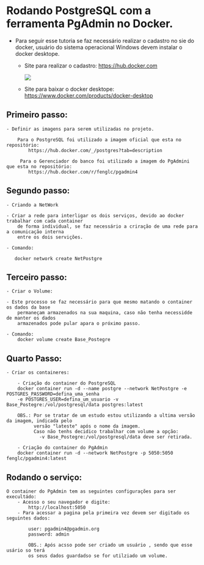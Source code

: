<h1>Rodando PostgreSQL com a ferramenta PgAdmin no Docker.</h1>

- Para seguir esse tutoria se faz necessário realizar o cadastro no sie do docker,
     usuário do sistema operacional Windows devem instalar o docker desktope.
    -   Site para realizar o cadastro:
          https://hub.docker.com
          
          <img src=/img/Site Docker.png>

    -  Site para baixar o docker desktope:
          https://www.docker.com/products/docker-desktop


<h2> Primeiro passo: </h2>

    - Definir as imagens para serem utilizadas no projeto.

        Para o PostgreSQL foi utilizado a imagem oficial que esta no repositório:
            https://hub.docker.com/_/postgres?tab=description

         Para o Gerenciador do banco foi utilizado a imagem do PgAdmini que esta no repositório:
            https://hub.docker.com/r/fenglc/pgadmin4

<h2> Segundo passo: </h2>

    - Criando a NetWork

    - Criar a rede para interligar os dois serviços, devido ao docker trabalhar com cada container 
        de forma individual, se faz necessário a criração de uma rede para a comunicação interna 
        entre os dois servições.

    - Comando:
       
       docker network create NetPostgre 
       
    
<h2> Terceiro passo: </h2>

    - Criar o Volume:

    - Este processo se faz necessário para que mesmo matando o container os dados da base 
        permaneçam armazenados na sua maquina, caso não tenha necessidde de manter os dados 
        armazenados pode pular apara o próximo passo.

    - Comando:    
        docker volume create Base_Postegre


<h2> Quarto Passo: </h2>

    - Criar os containeres:

        - Criação do container do PostgreSQL
        docker container run -d --name postgre --network NetPostgre -e POSTGRES_PASSWORD=defina_uma_senha 
        -e POSTGRES_USER=defina_um_usuario -v Base_Postegre:/vol/postgresql/data postgres:latest

        OBS.: Por se tratar de um estudo estou utilizando a ultima versão da imagem, indicada pelo 
              versão "lateste" após o nome da imagem.
              Caso não tenhs decidico trabalhar com volume a opção: 
                -v Base_Postegre:/vol/postgresql/data deve ser retirada.

        - Criação do container do PgAdmin
        docker container run -d --network NetPostgre -p 5050:5050 fenglc/pgadmin4:latest

<h2> Rodando o serviço: </h2>

    O container do PgAdmin tem as seguintes configurações para ser execultádo:
        - Acesso o seu navegador e digite:
            http://localhost:5050 
        - Para acessar a pagina pela primeira vez devem ser digitado os seguintes dados:

            user: pgadmin4@pgadmin.org
            password: admin

            OBS.: Após acsso pode ser criado um usuário , sendo que esse usário so terá 
            os seus dados guardadso se for utilziado um volume.
